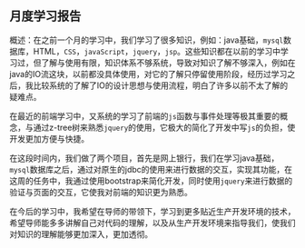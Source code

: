 ## 月度学习报告

概述：在之前一个月的学习中，我们学习了很多知识，例如：java基础，`mysql`数据库，HTML，`CSS`，`javaScript`，`jquery`，`jsp`。这些知识都在以前的学习中学习过，但了解与使用有限，知识体系不够系统，导致对知识了解不够深入，例如在java的IO流这块，以前都没具体使用，对它的了解只停留使用阶段，经历过学习之后，我比较系统的了解了IO的设计思想与使用流程，明白了许多以前不太了解的疑难点。

在最近的前端学习中，又系统的学习了前端的`js`函数与事件处理等极其重要的概念，与通过z-tree树来熟悉`jquery`的使用，它极大的简化了开发中写`js`的负担，使开发更加方便与快捷。

在这段时间内，我们做了两个项目，首先是网上银行，我们在学习java基础，`mysql`数据库之后，通过对原生的jdbc的使用来进行数据的交互，实现其功能，在这周的任务中，我通过使用bootstrap来简化开发，同时使用`jquery`来进行数据的验证与页面的交互，它使我对前端的知识更为熟悉。

在今后的学习中，我希望在导师的带领下，学习到更多贴近生产开发环境的技术，希望导师能多多讲解自己对代码的理解，以及从生产开发环境来指导我们，使我们对知识的理解能够更加深入，更加透彻。

